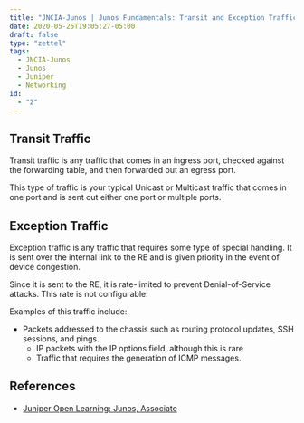 ```yaml
---
title: "JNCIA-Junos | Junos Fundamentals: Transit and Exception Traffic"
date: 2020-05-25T19:05:27-05:00
draft: false
type: "zettel"
tags:
  - JNCIA-Junos
  - Junos
  - Juniper
  - Networking
id:
  - "2"
---
```

## Transit Traffic
Transit traffic is any traffic that comes in an ingress port, checked against the forwarding table, and then forwarded out an egress port.

This type of traffic is your typical Unicast or Multicast traffic that comes in one port and is sent out either one port or multiple ports.

## Exception Traffic
Exception traffic is any traffic that requires some type of special handling. It is sent over the internal link to the RE and is given priority in the event of device congestion.

Since it is sent to the RE, it is rate-limited to prevent Denial-of-Service attacks. This rate is not configurable. 

Examples of this traffic include:

  * Packets addressed to the chassis such as routing protocol updates, SSH sessions, and pings.
	* IP packets with the IP options field, although this is rare
	* Traffic that requires the generation of ICMP messages.

## References
  * [Juniper Open Learning: Junos, Associate](https://cloud.contentraven.com/junosgenius/learningpath-detail/1004/3/0/1)